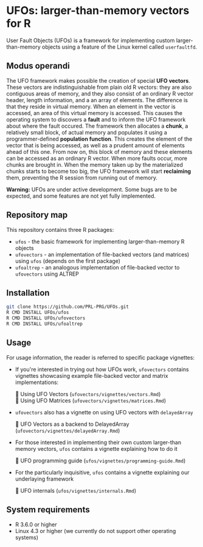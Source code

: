 # UFOs: larger-than-memory vectors for R

User Fault Objects (UFOs) is a framework for implementing custom larger-than-memory objects using a feature of the Linux kernel called `userfaultfd`. 

## Modus operandi

The UFO framework makes possible the creation of special **UFO vectors**. These vectors are indistinguishable from plain old R vectors: they are also contiguous areas of memory, and they also consist of an ordinary R vector header, length information, and a an array of elements. The difference is that they reside in virtual memory. When an element in the vector is accessed, an area of this virtual memory is accessed. This causes the operating system to discovers a **fault** and to inform the UFO framework about where the fault occured. The framework then allocates a **chunk**, a relatively small block, of actual memory and populates it using a programmer-defined **population function**. This creates the element of the vector that is being accessed, as well as a prudent amount of elements ahead of this one. From now on, this block of memory and these elements can be accessed as an ordinary R vector. When more faults occur, more chunks are brought in. When the memory taken up by the materialized chunks starts to become too big, the UFO framework will start **reclaiming** them, preventing the R session from running out of memory.

**Warning:** UFOs are under active development. Some bugs are to be expected, and some features are not yet fully implemented. 

## Repository map

This repository contains three R packages:

- `ufos` - the basic framework for implementing larger-than-memory R objects
- `ufovectors` - an implementation of file-backed vectors (and matrices) using `ufos` (depends on the first package)
- `ufoaltrep` - an analogous implementation of file-backed vector to `ufovectors` using ALTREP

## Installation

```bash
git clone https://github.com/PRL-PRG/UFOs.git
R CMD INSTALL UFOs/ufos
R CMD INSTALL UFOs/ufovectors
R CMD INSTALL UFOs/ufoaltrep
```

## Usage

For usage information, the reader is referred to specific package vignettes:

- If you're interested in trying out how UFOs work, `ufovectors` contains vignettes showcasing example file-backed vector and matrix implementations:

    :mag_right: Using UFO Vectors (`ufovectors/vignettes/vectors.Rmd`)  
    :mag_right: Using UFO Matrices (`ufovectors/vignettes/matrices.Rmd`)  

- `ufovectors` also has a vignette on using UFO vectors with `delayedArray`
    
    :mag_right: UFO Vectors as a backend to DelayedArray (`ufovectors/vignettes/delayedArray.Rmd`)

- For those interested in implementing their own custom larger-than memory vectors, `ufos` contains a vignette explaining how to do it

    :mag_right: UFO programming guide (`ufos/vignettes/programming-guide.Rmd`)

- For the particularly inquisitive, `ufos` contains a vignette explaining our underlaying framework

    :mag_right: UFO internals (`ufos/vignettes/internals.Rmd`)

## System requirements

- R 3.6.0 or higher
- Linux 4.3 or higher (we currently do not support other operating systems)

